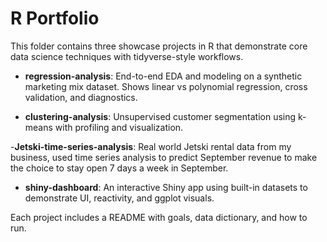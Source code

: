# R Portfolio

This folder contains three showcase projects in R that demonstrate core data science techniques with tidyverse-style workflows.

- **regression-analysis**: End-to-end EDA and modeling on a synthetic marketing mix dataset. Shows linear vs polynomial regression, cross validation, and diagnostics.

- **clustering-analysis**: Unsupervised customer segmentation using k-means with profiling and visualization.

-**Jetski-time-series-analysis**: Real world Jetski rental data from my business, used time series analysis to predict September revenue to make the choice to stay open 7 days a week in September.

- **shiny-dashboard**: An interactive Shiny app using built-in datasets to demonstrate UI, reactivity, and ggplot visuals.


Each project includes a README with goals, data dictionary, and how to run.
